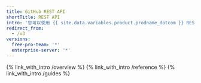 ```yaml
---
title: GitHub REST API
shortTitle: REST API
intro: '您可以使用 {{ site.data.variables.product.prodname_dotcom }} REST API 创建调用以获取与 GitHub 集成所需的数据。'
redirect_from:
  - /v3
versions:
  free-pro-team: '*'
  enterprise-server: '*'
---
```


{% link_with_intro /overview %}
{% link_with_intro /reference %}
{% link_with_intro /guides %}
